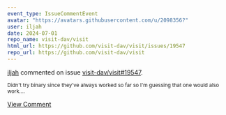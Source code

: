```yaml
---
event_type: IssueCommentEvent
avatar: "https://avatars.githubusercontent.com/u/2098356?"
user: iljah
date: 2024-07-01
repo_name: visit-dav/visit
html_url: https://github.com/visit-dav/visit/issues/19547
repo_url: https://github.com/visit-dav/visit
---
```


<a href='https://github.com/iljah' target='_blank'>iljah</a> commented on issue <a href='https://github.com/visit-dav/visit/issues/19547' target='_blank'>visit-dav/visit#19547</a>.

<small>Didn't try binary since they've always worked so far so I'm guessing that one would also work....</small>

<a href='https://github.com/visit-dav/visit/issues/19547' target='_blank'>View Comment</a>